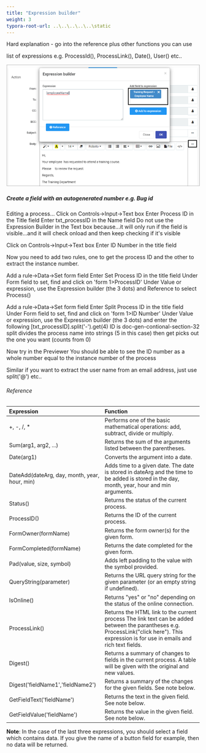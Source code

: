 ```yaml
---
title: "Expression builder"
weight: 3
typora-root-url: ..\..\..\..\..\static
---
```


Hard explanation - go into the reference plus other functions you can use

list of expressions e.g. ProcessId(), ProcessLink(), Date(), User() etc..

![Expression builder dialog box](/images/expressionbuilder.png)

##### Create a field with an autogenerated number e.g. Bug id
Editing a process...
Click on Controls->Input->Text box
Enter Process ID in the Title field
Enter txt_processID in the Name field
Do not use the Expression Builder in the Text box because...it will only run if the field is visible...and it will check onload and then keep checking if it's visible

Click on Controls->Input->Text box
Enter ID Number in the title field

Now you need to add two rules, one to get the process ID and the other to extract the instance number.

Add a rule->Data->Set form field
Enter Set Process ID in the title field
Under Form field to set, find and click on 'form 1>ProcessID'
Under Value or expression, use the Expression builder (the 3 dots) and Reference to select Process()

Add a rule->Data->Set form field
Enter Split Process ID in the title field
Under Form field to set, find and click on 'form 1>ID Number'
Under Value or expression, use the Expression builder (the 3 dots) and enter the following
[txt_processID].split('-').get(4)
ID is doc-gen-contional-section-32
split divides the process name into strings (5 in this case)
then get picks out the one you want (counts from 0)

Now try in the Previewer
You should be able to see the ID number as a whole number equal to the instance number of the process

Similar if you want to extract the user name from an email address, just use split('@') etc..


###### Reference

| Expression                                    | Function                                                     |
| :-------------------------------------------- | :----------------------------------------------------------- |
| +, -, /, \*                                   | Performs one of the basic mathematical operations: add, subtract, divide or multiply. |
| Sum(arg1, arg2, ...)                          | Returns the sum of the arguments listed between the parentheses. |
| Date(arg1)                                    | Converts the argument into a date.                           |
| DateAdd(dateArg, day, month, year, hour, min) | Adds time to a given date. The date is stored in dateArg and the time to be added is stored in the day, month, year, hour and min arguments. |
| Status()                                      | Returns the status of the current process.                   |
| ProcessID()                                   | Returns the ID of the current process.                       |
| FormOwner(formName)                           | Returns the form owner(s) for the given form.                |
| FormCompleted(formName)                       | Returns the date completed for the given form.               |
| Pad(value, size, symbol)                      | Adds left padding to the value with the symbol provided.     |
| QueryString(parameter)                        | Returns the URL query string for the given parameter (or an empty string if undefined). |
| IsOnline()                                    | Returns "yes" or "no" depending on the status of the online connection. |
| ProcessLink()                                 | Returns the HTML link to the current process  The link text can be added between the parantheses e.g. ProcessLink("click here"). This expression is for use in emails and rich text fields. |
| Digest()                                      | Returns a summary of changes to fields in the current process.  A table will be given with the original and new values. |
| Digest('fieldName1','fieldName2')             | Returns a summary of the changes for the given fields.  See note below. |
| GetFieldText('fieldName')                     | Returns the text in the given field. See note below.         |
| GetFieldValue('fieldName')                    | Returns the value in the given field. See note below.        |

**Note**: In the case of the last three expressions, you should select a field which contains data.  If you give the name of a button field for example, then no data will be returned.

